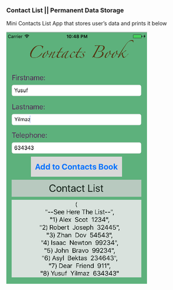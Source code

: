 ### Contact List || Permanent Data Storage

Mini Contacts List App that stores user’s data and prints it below

![alt tag](https://github.com/accoladea/exploring-swift/blob/master/Playgrounds/Permanent%20Data%20Storage/contacts-list.png "a screenshot of the app")
